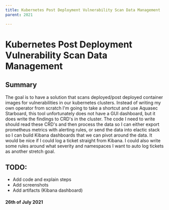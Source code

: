 ```yaml
---
title: Kubernetes Post Deployment Vulnerability Scan Data Management
parent: 2021

---
```

# Kubernetes Post Deployment Vulnerability Scan Data Management
## Summary
The goal is to have a solution that scans deployed/post deployed container images for vulnerabilities in our kubernetes clusters. Instead of writing my own operator from scratch I'm going to take a shortcut and use Aquasec Starboard, this tool unfortunately does not have a GUI dashboard, but it does write the findings to CRD's in the cluster. The code I need to write should read these CRD's and then process the data so I can either export prometheus metrics with alerting rules, or send the data into elactic stack so I can build Kibana dashboards that we can pivot around the data. It would be nice if I could log a ticket straight from Kibana. I could also write some rules around what severity and namespaces I want to auto log tickets as another stretch goal.

## TODO: 
- Add code and explain steps
- Add screenshots
- Add artifacts (Kibana dashboard)

#### 26th of July 2021
